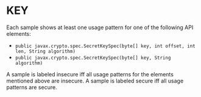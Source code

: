 # KEY
Each sample shows at least one usage pattern for one of the following API elements:
* `public javax.crypto.spec.SecretKeySpec(byte[] key, int offset, int len, String algorithm)`
* `public javax.crypto.spec.SecretKeySpec(byte[] key, String algorithm)`

A sample is labeled insecure iff all usage patterns for the elements mentioned above are insecure. A sample is labeled secure iff all usage patterns are secure.
